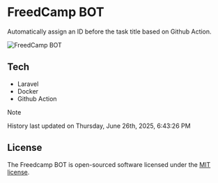 # FreedCamp BOT

Automatically assign an ID before the task title based on Github Action.

![FreedCamp BOT](https://repository-images.githubusercontent.com/737932867/7d34798b-2680-471c-b089-a78a718d3d6a)

## Tech

- Laravel
- Docker
- Github Action

> [!NOTE]  
> History last updated on Thursday, June 26th, 2025, 6:43:26 PM

## License

The Freedcamp BOT is open-sourced software licensed under the [MIT license](https://opensource.org/licenses/MIT).
